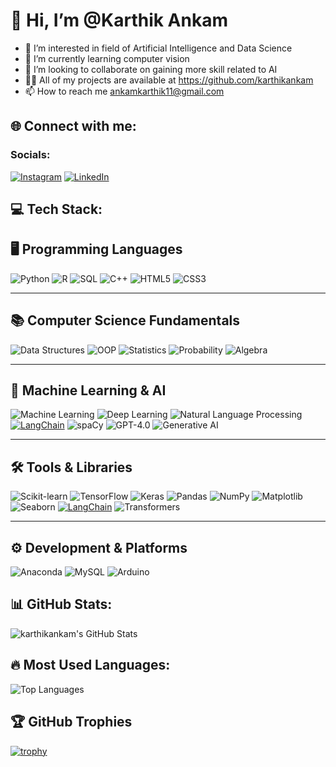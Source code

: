    # 👋 Hi, I’m @Karthik Ankam
- 👀 I’m interested in field of Artificial Intelligence and Data Science
- 🌱 I’m currently learning computer vision
- 💞️ I’m looking to collaborate on gaining more skill related to AI
- 👨‍💻 All of my projects are available at https://github.com/karthikankam
- 📫 How to reach me ankamkarthik11@gmail.com

<!---
karthikankam/karthikankam is a ✨ special ✨ repository because its `README.md` (this file) appears on your GitHub profile.
You can click the Preview link to take a look at your changes.
--->
## 🌐 Connect with me:

### Socials:

[![Instagram](https://img.shields.io/badge/Instagram-E4405F?style=for-the-badge&logo=instagram&logoColor=white)](https://instagram.com/karthik_ankam_99)
[![LinkedIn](https://img.shields.io/badge/LinkedIn-0A66C2?style=for-the-badge&logo=linkedin&logoColor=white)](https://www.linkedin.com/in/karthik-ankam-16315529a/)

## 💻 Tech Stack:

## 🖥️ Programming Languages
![Python](https://img.shields.io/badge/Python-3776AB?style=for-the-badge&logo=python&logoColor=white)
![R](https://img.shields.io/badge/R-276DC3?style=for-the-badge&logo=r&logoColor=white)
![SQL](https://img.shields.io/badge/SQL-4479A1?style=for-the-badge&logo=postgresql&logoColor=white)
![C++](https://img.shields.io/badge/C++-00599C?style=for-the-badge&logo=c%2B%2B&logoColor=white)
![HTML5](https://img.shields.io/badge/HTML5-E34F26?style=for-the-badge&logo=html5&logoColor=white)
![CSS3](https://img.shields.io/badge/CSS3-1572B6?style=for-the-badge&logo=css3&logoColor=white)

---

## 📚 Computer Science Fundamentals
![Data Structures](https://img.shields.io/badge/Data%20Structures-ff8c00?style=for-the-badge)
![OOP](https://img.shields.io/badge/OOP-20B2AA?style=for-the-badge)
![Statistics](https://img.shields.io/badge/Statistics-8A2BE2?style=for-the-badge)
![Probability](https://img.shields.io/badge/Probability-BA55D3?style=for-the-badge)
![Algebra](https://img.shields.io/badge/Algebra-9370DB?style=for-the-badge)

---

## 🤖 Machine Learning & AI
![Machine Learning](https://img.shields.io/badge/Machine%20Learning-f89c1c?style=for-the-badge)
![Deep Learning](https://img.shields.io/badge/Deep%20Learning-DC143C?style=for-the-badge)
![Natural Language Processing](https://img.shields.io/badge/NaturalLanguageProcessing-4285F4?style=for-the-badge)
[![LangChain](https://img.shields.io/badge/Made%20with-LangChain-1C3C3C?logo=langchain&logoColor=white&style=for-the-badge)](https://www.langchain.com/)
![spaCy](https://img.shields.io/badge/spaCy-09A3D5?style=for-the-badge)
![GPT-4.0](https://img.shields.io/badge/GPT--4.0-8A2BE2?style=for-the-badge)
![Generative AI](https://img.shields.io/badge/Generative%20AI-FF69B4?style=for-the-badge)


---

## 🛠️ Tools & Libraries
![Scikit-learn](https://img.shields.io/badge/scikit--learn-F7931E?style=for-the-badge&logo=scikit-learn&logoColor=white)
![TensorFlow](https://img.shields.io/badge/TensorFlow-FF6F00?style=for-the-badge&logo=tensorflow&logoColor=white)
![Keras](https://img.shields.io/badge/Keras-D00000?style=for-the-badge&logo=keras&logoColor=white)
![Pandas](https://img.shields.io/badge/Pandas-150458?style=for-the-badge&logo=pandas&logoColor=white)
![NumPy](https://img.shields.io/badge/Numpy-013243?style=for-the-badge&logo=numpy&logoColor=white)
![Matplotlib](https://img.shields.io/badge/Matplotlib-11557C?style=for-the-badge&logo=matplotlib&logoColor=white)
![Seaborn](https://img.shields.io/badge/Seaborn-2E8B57?style=for-the-badge)
[![LangChain](https://img.shields.io/badge/LangChain-1C3C3C?logo=langchain&logoColor=white&style=for-the-badge)](https://www.langchain.com/)
![Transformers](https://img.shields.io/badge/Transformers-FF6F00?logo=huggingface&logoColor=white&style=for-the-badge)


---

## ⚙️ Development & Platforms
![Anaconda](https://img.shields.io/badge/Anaconda-44A833?style=for-the-badge&logo=anaconda&logoColor=white)
![MySQL](https://img.shields.io/badge/MySQL-4479A1?style=for-the-badge&logo=mysql&logoColor=white)
![Arduino](https://img.shields.io/badge/Arduino-00979D?style=for-the-badge&logo=arduino&logoColor=white)



## 📊 GitHub Stats:

![karthikankam's GitHub Stats](https://github-readme-stats.vercel.app/api?username=karthikankam&show_icons=true&count_private=true&theme=dark)

## 🔥 Most Used Languages:

![Top Languages](https://github-readme-stats.vercel.app/api/top-langs/?username=karthikankam&layout=compact&theme=dark)


## 🏆 GitHub Trophies

[![trophy](https://github-profile-trophy.vercel.app/?username=karthikankam&theme=algolia)](https://github.com/ryo-ma/github-profile-trophy)

